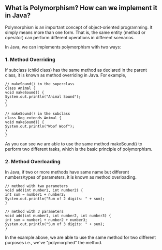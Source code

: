 ## What is Polymorphism? How can we implement it in Java?
Polymorphism is an important concept of object-oriented programming. It simply means more than one form. That is, the same entity (method or operator) can perform different operations in different scenarios.

In Java, we can implements polymorphism with two ways:

### 1. Method Overriding

If subclass (child class) has the same method as declared in the parent class, it is known as method overriding in Java. For example,

    // makeSound() in the superclass
    class Animal {
    void makeSound() {
    System.out.println("Animal Sound");
    }
    }
    
    // makeSound() in the subclass
    class Dog extends Animal {
    void makeSound() {
    System.out.println("Woof Woof");
    }
    }
As you can see we are able to use the same method makeSound() to perform two different tasks, which is the basic principle of polymorphism.

### 2. Method Overloading

In Java, if two or more methods have same name but different numbers/types of parameters, it is known as method overloading.

    // method with two parameters
    void add(int number1, int number2) {
    int sum = number1 + number2;
    System.out.println("Sum of 2 digits: " + sum);
    }
    
    // method with 3 parameters
    void add(int number1, int number2, int number3) {
    int sum = number1 + number2 + number3;
    System.out.println("Sum of 3 digits: " + sum);
    }
In the example above, we are able to use the same method for two different purposes i.e., we've "polymorphed" the method.